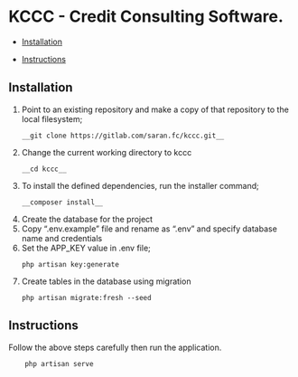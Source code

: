 
# KCCC - Credit Consulting Software. 

* [Installation](#Installation)

* [Instructions](#Instructions)

## Installation
1. Point to an existing repository and make a copy of that repository to the local filesystem;
	```
	__git clone https://gitlab.com/saran.fc/kccc.git__
	```
2. Change the current working directory to kccc
	```
	__cd kccc__
	```
3. To install the defined dependencies, run the installer command;
	```
	__composer install__
	```
4. Create the database for the project
5. Copy “.env.example” file and rename as “.env”  and specify database name and credentials
6. Set the APP_KEY value in .env file;
    ```
    php artisan key:generate
    ```
7. Create tables in the database using migration
	```
	php artisan migrate:fresh --seed
	```

## Instructions
Follow the above steps carefully then run the application.
```
	php artisan serve
```
